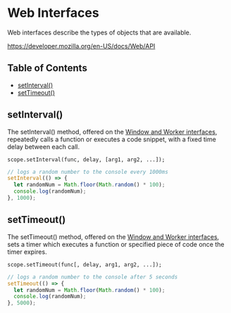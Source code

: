 # Web Interfaces

Web interfaces describe the types of objects that are available.

<https://developer.mozilla.org/en-US/docs/Web/API>

## Table of Contents

<!-- toc -->

- [setInterval()](#setinterval)
- [setTimeout()](#settimeout)

<!-- tocstop -->

## setInterval()

The setInterval() method, offered on the [Window and Worker interfaces](https://developer.mozilla.org/en-US/docs/Web/API/WindowOrWorkerGlobalScope), repeatedly calls a function or executes a code snippet, with a fixed time delay between each call.

`scope.setInterval(func, delay, [arg1, arg2, ...]);`

```javascript
// logs a random number to the console every 1000ms
setInterval(() => {
  let randomNum = Math.floor(Math.random() * 100);
  console.log(randomNum);
}, 1000);

```

## setTimeout()

The setTimeout() method, offered on the [Window and Worker interfaces](https://developer.mozilla.org/en-US/docs/Web/API/WindowOrWorkerGlobalScope), sets a timer which executes a function or specified piece of code once the timer expires.

`scope.setTimeout(func[, delay, arg1, arg2, ...]);`

```javascript
// logs a random number to the console after 5 seconds
setTimeout(() => {
  let randomNum = Math.floor(Math.random() * 100);
  console.log(randomNum);
}, 5000);
```
